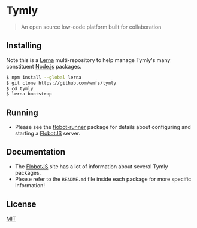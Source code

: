 # Tymly

> An open source low-code platform built for collaboration

## <a name="installing"></a>Installing

Note this is a [Lerna](https://lernajs.io/) multi-repository to help manage Tymly's many constituent [Node.js](https://nodejs.org/en/) packages.

```bash
$ npm install --global lerna
$ git clone https://github.com/wmfs/tymly
$ cd tymly
$ lerna bootstrap
```

## <a name="running"></a>Running

* Please see the [flobot-runner](https://github.com/wmfs/tymly/packages/flobot-runner) package for details about configuring and starting a [FlobotJS](http://www.flobotjs.io) server.

## <a name="documentation"></a>Documentation

* The [FlobotJS](http://www.flobotjs.io) site has a lot of information about several Tymly packages.
* Please refer to the `README.md` file inside each package for more specific information!


## <a name="license"></a>License

[MIT](https://github.com/wmfs/tymly/blob/master/LICENSE)

